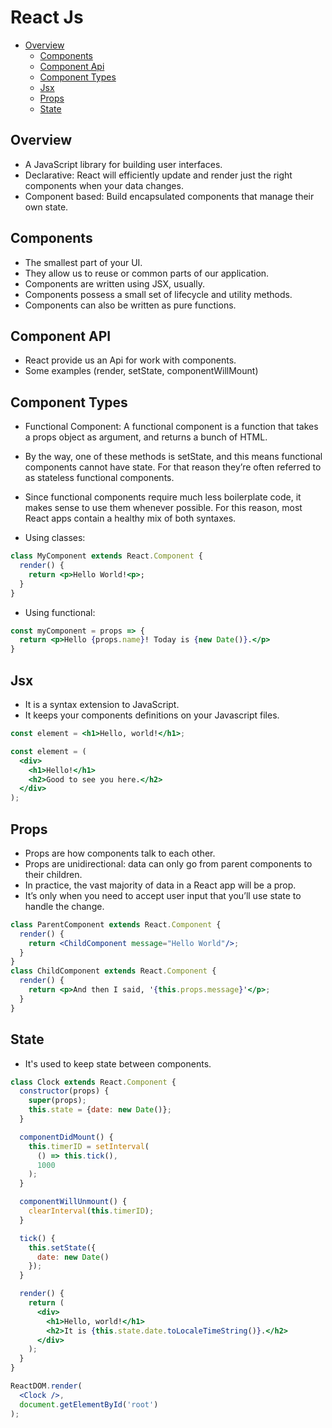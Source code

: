 # React Js

* [Overview](#overview)
    * [Components](#components)
    * [Component Api](#component-api)
    * [Component Types](#component-types)
    * [Jsx](#jsx)
    * [Props](#props)
    * [State](#state)

## Overview
- A JavaScript library for building user interfaces.
- Declarative: React will efficiently update and render just the right components when your data changes.
- Component based: Build encapsulated components that manage their own state.

## Components
- The smallest part of your UI.
- They allow us to reuse or common parts of our application.
- Components are written using JSX, usually.
- Components possess a small set of lifecycle and utility methods.
- Components can also be written as pure functions.

## Component API
- React provide us an Api for work with components.
- Some examples (render, setState, componentWillMount)

## Component Types
- Functional Component: A functional component is a function that takes a props object as argument, and returns a bunch of HTML.
- By the way, one of these methods is setState, and this means functional components cannot have state. For that reason they’re often referred to as stateless functional components.
- Since functional components require much less boilerplate code, it makes sense to use them whenever possible. For this reason, most React apps contain a healthy mix of both syntaxes.

- Using classes:
```jsx
class MyComponent extends React.Component {
  render() {
    return <p>Hello World!<p>;
  }
}
```

- Using functional:
```jsx
const myComponent = props => {
  return <p>Hello {props.name}! Today is {new Date()}.</p>
}
```

## Jsx
- It is a syntax extension to JavaScript. 
- It keeps your components definitions on your Javascript files.

```jsx
const element = <h1>Hello, world!</h1>;
```

```jsx
const element = (
  <div>
    <h1>Hello!</h1>
    <h2>Good to see you here.</h2>
  </div>
);
```

## Props
- Props are how components talk to each other.  
- Props are unidirectional: data can only go from parent components to their children.
- In practice, the vast majority of data in a React app will be a prop.
- It’s only when you need to accept user input that you’ll use state to handle the change.

```jsx
class ParentComponent extends React.Component {
  render() {
    return <ChildComponent message="Hello World"/>;
  }
}
class ChildComponent extends React.Component {
  render() {
    return <p>And then I said, '{this.props.message}'</p>;
  } 
}
```

## State
- It's used to keep state between components.

```jsx
class Clock extends React.Component {
  constructor(props) {
    super(props);
    this.state = {date: new Date()};
  }

  componentDidMount() {
    this.timerID = setInterval(
      () => this.tick(),
      1000
    );
  }

  componentWillUnmount() {
    clearInterval(this.timerID);
  }

  tick() {
    this.setState({
      date: new Date()
    });
  }

  render() {
    return (
      <div>
        <h1>Hello, world!</h1>
        <h2>It is {this.state.date.toLocaleTimeString()}.</h2>
      </div>
    );
  }
}

ReactDOM.render(
  <Clock />,
  document.getElementById('root')
);
```